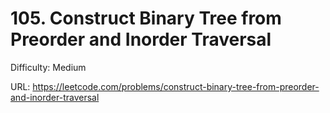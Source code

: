 # 105. Construct Binary Tree from Preorder and Inorder Traversal

Difficulty: Medium

URL: https://leetcode.com/problems/construct-binary-tree-from-preorder-and-inorder-traversal

